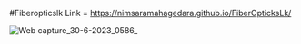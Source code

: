 #Fiberopticslk
Link = https://nimsaramahagedara.github.io/FiberOpticksLk/

![Web capture_30-6-2023_0586_](https://github.com/Nimsaramahagedara/FiberOpticksLk/assets/92454064/d24c9197-ebb3-472f-be97-16d45eaf2d35)


